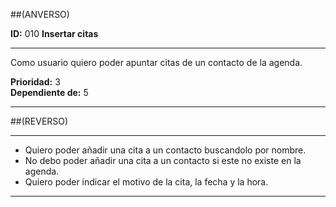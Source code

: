 ##(ANVERSO)

__ID:__ 010                 __Insertar citas__
___

Como usuario quiero poder apuntar citas de un contacto de la agenda.


  __Prioridad:__ 3  
  __Dependiente de:__ 5

___

##(REVERSO)
___

- Quiero poder añadir una cita a un contacto buscandolo por nombre.
- No debo poder añadir una cita a un contacto si este no existe en la agenda.
- Quiero poder indicar el motivo de la cita, la fecha y la hora.

___
